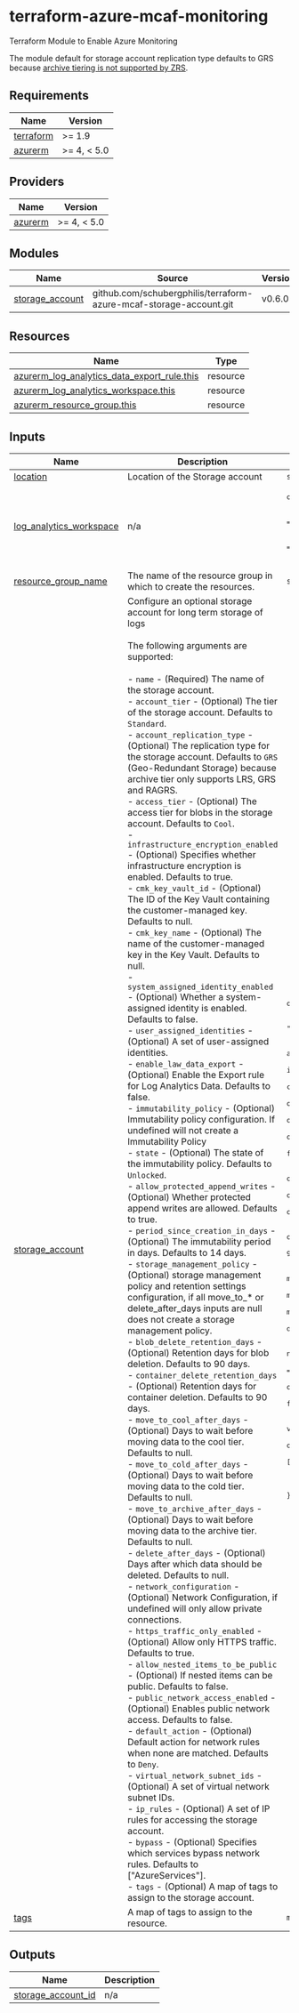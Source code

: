 # terraform-azure-mcaf-monitoring
Terraform Module to Enable Azure Monitoring

The module default for storage account replication type defaults to GRS because [archive tiering is not supported by ZRS](https://learn.microsoft.com/en-us/azure/storage/blobs/access-tiers-overview#summary-of-access-tier-options).

<!-- BEGIN_TF_DOCS -->
## Requirements

| Name | Version |
|------|---------|
| <a name="requirement_terraform"></a> [terraform](#requirement\_terraform) | >= 1.9 |
| <a name="requirement_azurerm"></a> [azurerm](#requirement\_azurerm) | >= 4, < 5.0 |

## Providers

| Name | Version |
|------|---------|
| <a name="provider_azurerm"></a> [azurerm](#provider\_azurerm) | >= 4, < 5.0 |

## Modules

| Name | Source | Version |
|------|--------|---------|
| <a name="module_storage_account"></a> [storage\_account](#module\_storage\_account) | github.com/schubergphilis/terraform-azure-mcaf-storage-account.git | v0.6.0 |

## Resources

| Name | Type |
|------|------|
| [azurerm_log_analytics_data_export_rule.this](https://registry.terraform.io/providers/hashicorp/azurerm/latest/docs/resources/log_analytics_data_export_rule) | resource |
| [azurerm_log_analytics_workspace.this](https://registry.terraform.io/providers/hashicorp/azurerm/latest/docs/resources/log_analytics_workspace) | resource |
| [azurerm_resource_group.this](https://registry.terraform.io/providers/hashicorp/azurerm/latest/docs/resources/resource_group) | resource |

## Inputs

| Name | Description | Type | Default | Required |
|------|-------------|------|---------|:--------:|
| <a name="input_location"></a> [location](#input\_location) | Location of the Storage account | `string` | n/a | yes |
| <a name="input_log_analytics_workspace"></a> [log\_analytics\_workspace](#input\_log\_analytics\_workspace) | n/a | <pre>object({<br>    name                            = string<br>    allow_resource_only_permissions = optional(bool, false)<br>    sku                             = optional(string, "PerGB2018")<br>    tags                            = optional(map(string), {})<br>  })</pre> | n/a | yes |
| <a name="input_resource_group_name"></a> [resource\_group\_name](#input\_resource\_group\_name) | The name of the resource group in which to create the resources. | `string` | n/a | yes |
| <a name="input_storage_account"></a> [storage\_account](#input\_storage\_account) | Configure an optional storage account for long term storage of logs<br><br>    The following arguments are supported:<br><br>    - `name` - (Required) The name of the storage account.<br>    - `account_tier` - (Optional) The tier of the storage account. Defaults to `Standard`.<br>    - `account_replication_type` - (Optional) The replication type for the storage account. Defaults to `GRS` (Geo-Redundant Storage) because archive tier only supports LRS, GRS and RAGRS.<br>    - `access_tier` - (Optional) The access tier for blobs in the storage account. Defaults to `Cool`.<br>    - `infrastructure_encryption_enabled` - (Optional) Specifies whether infrastructure encryption is enabled. Defaults to true.<br>    - `cmk_key_vault_id` - (Optional) The ID of the Key Vault containing the customer-managed key. Defaults to null.<br>    - `cmk_key_name` - (Optional) The name of the customer-managed key in the Key Vault. Defaults to null.<br>    - `system_assigned_identity_enabled` - (Optional) Whether a system-assigned identity is enabled. Defaults to false.<br>    - `user_assigned_identities` - (Optional) A set of user-assigned identities.<br>    - `enable_law_data_export` - (Optional) Enable the Export rule for Log Analytics Data. Defaults to false.<br>    - `immutability_policy` - (Optional) Immutability policy configuration. If undefined will not create a Immutability Policy<br>      - `state` - (Optional) The state of the immutability policy. Defaults to `Unlocked`.<br>      - `allow_protected_append_writes` - (Optional) Whether protected append writes are allowed. Defaults to true.<br>      - `period_since_creation_in_days` - (Optional) The immutability period in days. Defaults to 14 days.<br>    - `storage_management_policy` - (Optional) storage management policy and retention settings configuration, if all move\_to\_* or delete\_after\_days inputs are null does not create a storage management policy.<br>      - `blob_delete_retention_days` - (Optional) Retention days for blob deletion. Defaults to 90 days.<br>      - `container_delete_retention_days` - (Optional) Retention days for container deletion. Defaults to 90 days.<br>      - `move_to_cool_after_days` - (Optional) Days to wait before moving data to the cool tier. Defaults to null.<br>      - `move_to_cold_after_days` - (Optional) Days to wait before moving data to the cold tier. Defaults to null.<br>      - `move_to_archive_after_days` - (Optional) Days to wait before moving data to the archive tier. Defaults to null.<br>      - `delete_after_days` - (Optional) Days after which data should be deleted. Defaults to null.<br>    - `network_configuration` - (Optional) Network Configuration, if undefined will only allow private connections.<br>      - `https_traffic_only_enabled` - (Optional) Allow only HTTPS traffic. Defaults to true.<br>      - `allow_nested_items_to_be_public` - (Optional) If nested items can be public. Defaults to false.<br>      - `public_network_access_enabled` - (Optional) Enables public network access. Defaults to false.<br>      - `default_action` - (Optional) Default action for network rules when none are matched. Defaults to `Deny`.<br>      - `virtual_network_subnet_ids` - (Optional) A set of virtual network subnet IDs.<br>      - `ip_rules` - (Optional) A set of IP rules for accessing the storage account.<br>      - `bypass` - (Optional) Specifies which services bypass network rules. Defaults to ["AzureServices"].<br>    - `tags` - (Optional) A map of tags to assign to the storage account. | <pre>object({<br>    name                              = string<br>    account_tier                      = optional(string, "Standard")<br>    account_replication_type          = optional(string, "GRS")<br>    access_tier                       = optional(string, "Cool")<br>    infrastructure_encryption_enabled = optional(bool, true)<br>    cmk_key_vault_id                  = optional(string, null)<br>    cmk_key_name                      = optional(string, null)<br>    system_assigned_identity_enabled  = optional(bool, false)<br>    user_assigned_identities          = optional(set(string), [])<br>    enable_law_data_export            = optional(bool, false)<br>    immutability_policy = optional(object({<br>      state                         = optional(string, "Unlocked")<br>      allow_protected_append_writes = optional(bool, true)<br>      period_since_creation_in_days = optional(number, 14)<br>    }), null)<br>    storage_management_policy = optional(object({<br>      blob_delete_retention_days      = optional(number, 90)<br>      container_delete_retention_days = optional(number, 90)<br>      move_to_cool_after_days         = optional(number, null)<br>      move_to_cold_after_days         = optional(number, null)<br>      move_to_archive_after_days      = optional(number, null)<br>      delete_after_days               = optional(number, null)<br>    }), {})<br>    network_configuration = optional(object({<br>      https_traffic_only_enabled      = optional(bool, true)<br>      allow_nested_items_to_be_public = optional(bool, false)<br>      public_network_access_enabled   = optional(bool, false)<br>      default_action                  = optional(string, "Deny")<br>      virtual_network_subnet_ids      = optional(set(string), [])<br>      ip_rules                        = optional(set(string), [])<br>      bypass                          = optional(set(string), ["AzureServices"])<br>    }), {})<br>    tags = optional(map(string), {})<br>  })</pre> | `null` | no |
| <a name="input_tags"></a> [tags](#input\_tags) | A map of tags to assign to the resource. | `map(string)` | `{}` | no |

## Outputs

| Name | Description |
|------|-------------|
| <a name="output_storage_account_id"></a> [storage\_account\_id](#output\_storage\_account\_id) | n/a |
<!-- END_TF_DOCS -->